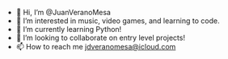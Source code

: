 - 👋 Hi, I’m @JuanVeranoMesa
- 👀 I’m interested in music, video games, and learning to code.
- 🌱 I’m currently learning Python!
- 💞️ I’m looking to collaborate on entry level projects!
- 📫 How to reach me jdveranomesa@icloud.com

<!---
JuanVeranoMesa/JuanVeranoMesa is a ✨ special ✨ repository because its `README.md` (this file) appears on your GitHub profile.
You can click the Preview link to take a look at your changes.
--->
